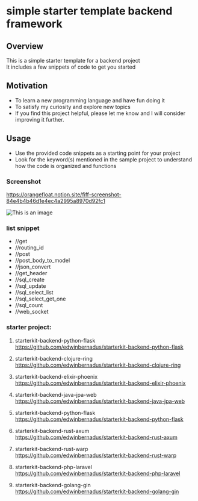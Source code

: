 # simple starter template backend framework

##  Overview
This is a simple starter template for a backend project  
It includes a few snippets of code to get you started  

## Motivation
- To learn a new programming language and have fun doing it  
- To satisfy my curiosity and explore new topics  
- If you find this project helpful, please let me know and I will consider improving it further.  
## Usage
- Use the provided code snippets as a starting point for your project  
- Look for the keyword(s) mentioned in the sample project to understand how the code is organized and functions  

### Screenshot
https://orangefloat.notion.site/fiff-screenshot-84e4b4b46d1e4ec4a2995a8970d92fc1

![This is an image](https://orangefloat.notion.site/image/https%3A%2F%2Fs3-us-west-2.amazonaws.com%2Fsecure.notion-static.com%2Fe0bc0ecf-1f5a-4640-92da-5b33de8408d8%2FScreen_Shot_2022-11-03_at_01.14.15.png?table=block&id=13d07b37-4874-4eb8-9b11-ba1a16d6c362&spaceId=03c0524f-7b9a-4bb2-abd8-add73f7e0355&width=2000&userId=&cache=v2)


### list snippet  

- //get
- //routing_id
- //post
- //post_body_to_model
- //json_convert
- //get_header
- //sql_create 
- //sql_update 
- //sql_select_list
- //sql_select_get_one
- //sql_count
- //web_socket 

### starter project:

1. starterkit-backend-python-flask  
https://github.com/edwinbernadus/starterkit-backend-python-flask

2. starterkit-backend-clojure-ring  
https://github.com/edwinbernadus/starterkit-backend-clojure-ring

3. starterkit-backend-elixir-phoenix  
https://github.com/edwinbernadus/starterkit-backend-elixir-phoenix

4. starterkit-backend-java-jpa-web  
https://github.com/edwinbernadus/starterkit-backend-java-jpa-web

5. starterkit-backend-python-flask  
https://github.com/edwinbernadus/starterkit-backend-python-flask

6. starterkit-backend-rust-axum  
https://github.com/edwinbernadus/starterkit-backend-rust-axum

7. starterkit-backend-rust-warp  
https://github.com/edwinbernadus/starterkit-backend-rust-warp

8. starterkit-backend-php-laravel  
https://github.com/edwinbernadus/starterkit-backend-php-laravel

9. starterkit-backend-golang-gin    
https://github.com/edwinbernadus/starterkit-backend-golang-gin